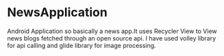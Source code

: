 # NewsApplication
Android Application so basically a news app.It uses Recycler View to View news blogs fetched through an open source api. I have used volley library for api calling and glide library for image processing.
